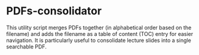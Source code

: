 # PDFs-consolidator
This utility script merges PDFs together (in alphabetical order based on the filename) and adds the filename as a table of content (TOC) entry for easier navigation. It is particularly useful to consolidate lecture slides into a single searchable PDF.
